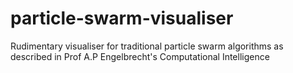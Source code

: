 # particle-swarm-visualiser
Rudimentary visualiser for traditional particle swarm algorithms as described in Prof A.P Engelbrecht's Computational Intelligence

